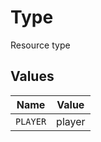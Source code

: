 # Type

Resource type


## Values

| Name     | Value    |
| -------- | -------- |
| `PLAYER` | player   |